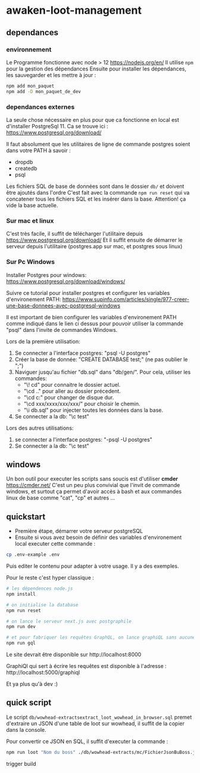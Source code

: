 # awaken-loot-management

## dependances

### environnement

Le Programme fonctionne avec node > 12 https://nodejs.org/en/
Il utilise `npm` pour la gestion des dépendances
Ensuite pour installer les dépendances, les sauvegarder et les mettre à jour :

```bash
npm add mon_paquet
npm add -D mon_paquet_de_dev
```

### dependances externes

La seule chose nécessaire en plus pour que ca fonctionne en local est d'installer PostgreSql 11.
Ca se trouve ici : https://www.postgresql.org/download/

Il faut absolument que les utilitaires de ligne de commande postgres soient dans votre PATH à savoir :

- dropdb
- createdb
- psql

Les fichiers SQL de base de données sont dans le dossier `db/` et doivent être ajoutés dans l'ordre
C'est fait avec la commande `npm run reset` qui va concatener tous les fichiers SQL et les insérer dans la base. Attention! ça vide la base actuelle.

### Sur mac et linux

C'est très facile, il suffit de télécharger l'utilitaire depuis https://www.postgresql.org/download/
Et il suffit ensuite de démarrer le serveur depuis l'utilitaire (postgres.app sur mac, et postgres sous linux)

### Sur Pc Windows

Installer Postgres pour windows: https://www.postgresql.org/download/windows/

Suivre ce tutorial pour installer postgres et configurer les variables d'environement PATH: https://www.supinfo.com/articles/single/977-creer-une-base-donnees-avec-postgresql-windows

Il est important de bien configurer les variables d'environement PATH comme indiqué dans le lien ci dessus pour pouvoir utiliser la commande "psql" dans l'invite de commandes Windows.

Lors de la première utilisation:

1. Se connecter a l'interface postgres: "psql -U postgres"
2. Créer la base de donnée: "CREATE DATABASE test;" (ne pas oublier le ";")
3. Naviguer jusqu'au fichier "db.sql" dans "db/gen/".
   Pour cela, utiliser les commandes:
   - "\\! cd" pour connaitre le dossier actuel.
   - "\cd .." pour aller au dossier précedent.
   - "\cd c:" pour changer de disque dur.
   - "\cd xxx/xxxx/xxx/xxx/" pour choisir le chemin.
   - "\i db.sql" pour injecter toutes les données dans la base.
4. Se connecter a la db: "\c test"

Lors des autres utilisations:

1. se connecter a l'interface postgres: "-psql -U postgres"
2. Se connecter a la db: "\c test"

## windows

Un bon outil pour executer les scripts sans soucis est d'utiliser **cmder** https://cmder.net/
C'est un peu plus convivial que l'invit de commande windows, et surtout ça permet d'avoir accès à bash et aux commandes linux de base comme "cat", "cp" et autres ...

## quickstart

- Première étape, démarrer votre serveur postgreSQL
- Ensuite si vous avez besoin de définir des variables d'environement local executer cette commande :

```bash
cp .env-example .env
```

Puis editer le contenu pour adapter à votre usage. Il y a des exemples.

Pour le reste c'est hyper classique :

```bash
# les dépendences node.js
npm install

# on initialise la database
npm run reset

# on lance le serveur next.js avec postgraphile
npm run dev

# et pour fabriquer les requêtes GraphQL, on lance graphiQL sans aucune restriction d'accès
npm run gql
```

Le site devrait être disponible sur http://localhost:8000

GraphiQl qui sert à écrire les requêtes est disponible à l'adresse : http://localhost:5000/graphiql

Et ya plus qu'à dev :)

## quick script

Le script `db/wowhead-extractsextract_loot_wowhead_in_browser.sql` premet d'extraire un JSON d'une table de loot sur wowhead, il suffit de la copier dans la console.

Pour convertir ce JSON en SQL, il suffit d'executer la commande :

```bash
npm run loot "Nom du boss" ./db/wowhead-extracts/mc/FichierJsonBuBoss.json
```

trigger build
